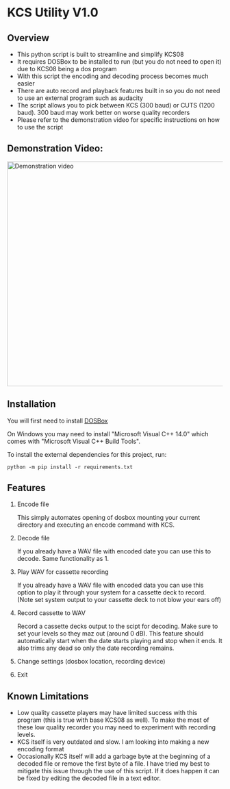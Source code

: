 # KCS Utility V1.0

## Overview
- This python script is built to streamline and simplify KCS08
- It requires DOSBox to be installed to run (but you do not need to open it) due to KCS08 being a dos program
- With this script the encoding and decoding process becomes much easier
- There are auto record and playback features built in so you do not need to use an external program such as audacity
- The script allows you to pick between KCS (300 baud) or CUTS (1200 baud). 300 baud may work better on worse quality recorders
- Please refer to the demonstration video for specific instructions on how to use the script

##  Demonstration Video:

<a href="https://www.youtube.com/watch?v=LhpXfOWhbPY
" target="_blank"><img src="http://img.youtube.com/vi/LhpXfOWhbPY/0.jpg" 
alt="Demonstration video" width="700" height="525" border="0" /></a>


## Installation

You will first need to install [DOSBox](https://www.dosbox.com/download.php?main=1)

On Windows you may need to install "Microsoft Visual C++ 14.0" which comes with "Microsoft Visual C++ Build Tools".

To install the external dependencies for this project, run:
```
python -m pip install -r requirements.txt
```

## Features
1. Encode file
    
    This simply automates opening of dosbox mounting your current directory and executing an encode command with KCS.

2. Decode file
    
    If you already have a WAV file with encoded date you can use this to decode. Same functionality as 1.
    
3. Play WAV for cassette recording
    
    If you already have a WAV file with encoded data you can use this option to play it through your system for a cassette deck to record.
    (Note set system output to your cassette deck to not blow your ears off)

4. Record cassette to WAV
    
    Record a cassette decks output to the scipt for decoding. Make sure to set your levels so they maz out (around 0 dB).
    This feature should automatically start when the date starts playing and stop when it ends.
    It also trims any dead so only the date recording remains.


5. Change settings (dosbox location, recording device)

6. Exit    

## Known Limitations
- Low quality cassette players may have limited success with this program (this is true with base KCS08 as well).
  To make the most of these low quality recorder you may need to experiment with recording levels.
- KCS itself is very outdated and slow. I am looking into making a new encoding format
- Occasionally KCS itself will add a garbage byte at the beginning of a decoded file or remove the first byte of a file.
  I have tried my best to mitigate this issue through the use of this script. If it does happen it can be fixed by editing the decoded file in a text editor.
